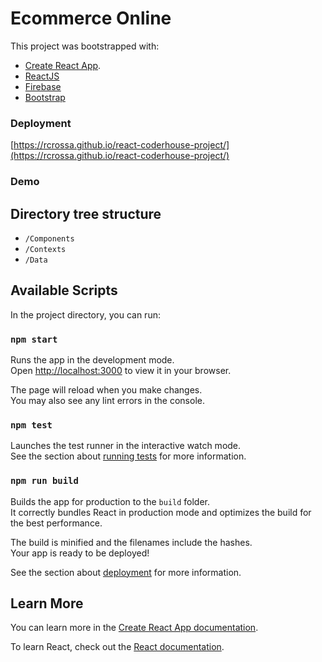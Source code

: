 # Ecommerce Online

This project was bootstrapped with:

- [Create React App](https://github.com/facebook/create-react-app).
- [ReactJS](https://es.reactjs.org)
- [Firebase](https://firebase.google.com)
- [Bootstrap](https://react-bootstrap.github.io)

### Deployment

[https://rcrossa.github.io/react-coderhouse-project/](https://rcrossa.github.io/react-coderhouse-project/)

### Demo

## Directory tree structure

- `/Components`
- `/Contexts`
- `/Data`

## Available Scripts

In the project directory, you can run:

### `npm start`

Runs the app in the development mode.\
Open [http://localhost:3000](http://localhost:3000) to view it in your browser.

The page will reload when you make changes.\
You may also see any lint errors in the console.

### `npm test`

Launches the test runner in the interactive watch mode.\
See the section about [running tests](https://facebook.github.io/create-react-app/docs/running-tests) for more information.

### `npm run build`

Builds the app for production to the `build` folder.\
It correctly bundles React in production mode and optimizes the build for the best performance.

The build is minified and the filenames include the hashes.\
Your app is ready to be deployed!

See the section about [deployment](https://facebook.github.io/create-react-app/docs/deployment) for more information.

## Learn More

You can learn more in the [Create React App documentation](https://facebook.github.io/create-react-app/docs/getting-started).

To learn React, check out the [React documentation](https://reactjs.org/).
